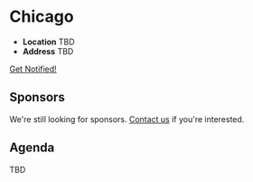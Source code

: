 # Chicago

* **Location** TBD
* **Address** TBD

<a class="button" href="https://docs.google.com/a/linuxfoundation.org/forms/d/1G0mTerJ5Jwn_86aGZU6T41HJtZlRTC5QGztEqGiS858/viewform">Get Notified!</a>

## Sponsors

We're still looking for sponsors. <a href="mailto:tbenzies@linuxfoundation.org?subject=Node.js%20Live%20Sponsorship">Contact us</a> if you're interested.

## Agenda

TBD